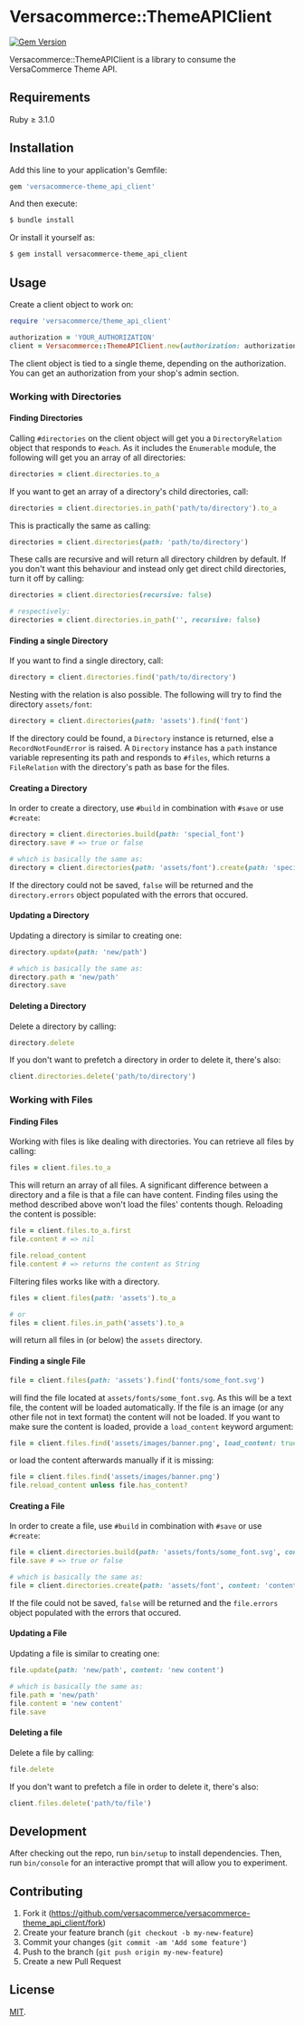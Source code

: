 # Versacommerce::ThemeAPIClient

[![Gem Version](https://badge.fury.io/rb/versacommerce-theme_api_client.svg)](http://badge.fury.io/rb/versacommerce-theme_api_client)

Versacommerce::ThemeAPIClient is a library to consume the VersaCommerce Theme API.

## Requirements

Ruby ≥ 3.1.0

## Installation

Add this line to your application's Gemfile:

```ruby
gem 'versacommerce-theme_api_client'
```

And then execute:

```sh
$ bundle install
```

Or install it yourself as:

```sh
$ gem install versacommerce-theme_api_client
```

## Usage

Create a client object to work on:

```ruby
require 'versacommerce/theme_api_client'

authorization = 'YOUR_AUTHORIZATION'
client = Versacommerce::ThemeAPIClient.new(authorization: authorization)
```

The client object is tied to a single theme, depending on the authorization. You can get an authorization from your shop's admin section.

### Working with Directories

#### Finding Directories

Calling `#directories` on the client object will get you a `DirectoryRelation` object that responds to `#each`. As it includes the `Enumerable` module, the following will get you an array of all directories:  

```ruby
directories = client.directories.to_a
```

If you want to get an array of a directory's child directories, call:

```ruby
directories = client.directories.in_path('path/to/directory').to_a
```

This is practically the same as calling:

```ruby
directories = client.directories(path: 'path/to/directory')
```

These calls are recursive and will return all directory children by default. If you don't want this behaviour and instead only get direct child directories, turn it off by calling:

```ruby
directories = client.directories(recursive: false)

# respectively:
directories = client.directories.in_path('', recursive: false)
```

#### Finding a single Directory

If you want to find a single directory, call:
```ruby
directory = client.directories.find('path/to/directory')
```

Nesting with the relation is also possible. The following will try to find the directory `assets/font`:

```ruby
directory = client.directories(path: 'assets').find('font')
```

If the directory could be found, a `Directory` instance is returned, else a `RecordNotFoundError` is raised. A `Directory` instance has a `path` instance variable representing its path and responds to `#files`, which returns a `FileRelation` with the directory's path as base for the files.

#### Creating a Directory

In order to create a directory, use `#build` in combination with `#save` or use `#create`:

```ruby
directory = client.directories.build(path: 'special_font')
directory.save # => true or false

# which is basically the same as:
directory = client.directories(path: 'assets/font').create(path: 'special_fonts')
```

If the directory could not be saved, `false` will be returned and the `directory.errors` object populated with the errors that occured.

#### Updating a Directory

Updating a directory is similar to creating one:

```ruby
directory.update(path: 'new/path')

# which is basically the same as:
directory.path = 'new/path'
directory.save
```

#### Deleting a Directory

Delete a directory by calling:

```ruby
directory.delete
```

If you don't want to prefetch a directory in order to delete it, there's also:

```ruby
client.directories.delete('path/to/directory')
```

### Working with Files

#### Finding Files

Working with files is like dealing with directories. You can retrieve all files by calling:

```ruby
files = client.files.to_a
```

This will return an array of all files. A significant difference between a directory and a file is that a file can have content. Finding files using the method described above won't load the files' contents though. Reloading the content is possible:

```ruby
file = client.files.to_a.first
file.content # => nil

file.reload_content
file.content # => returns the content as String
```

Filtering files works like with a directory.

```ruby
files = client.files(path: 'assets').to_a

# or
files = client.files.in_path('assets').to_a
```

will return all files in (or below) the `assets` directory.

#### Finding a single File

```ruby
file = client.files(path: 'assets').find('fonts/some_font.svg')
```

will find the file located at `assets/fonts/some_font.svg`. As this will be a text file, the content will be loaded automatically. If the file is an image (or any other file not in text format) the content will not be loaded. If you want to make sure the content is loaded, provide a `load_content` keyword argument:

```ruby
file = client.files.find('assets/images/banner.png', load_content: true)
```

or load the content afterwards manually if it is missing:

```ruby
file = client.files.find('assets/images/banner.png')
file.reload_content unless file.has_content?
```

#### Creating a File

In order to create a file, use `#build` in combination with `#save` or use `#create`:

```ruby
file = client.directories.build(path: 'assets/fonts/some_font.svg', content: 'content here')
file.save # => true or false

# which is basically the same as:
file = client.directories.create(path: 'assets/font', content: 'content here')
```

If the file could not be saved, `false` will be returned and the `file.errors` object populated with the errors that occured.

#### Updating a File

Updating a file is similar to creating one:

```ruby
file.update(path: 'new/path', content: 'new content')

# which is basically the same as:
file.path = 'new/path'
file.content = 'new content'
file.save
```

#### Deleting a file

Delete a file by calling:

```ruby
file.delete
```

If you don't want to prefetch a file in order to delete it, there's also:

```ruby
client.files.delete('path/to/file')
```

## Development

After checking out the repo, run `bin/setup` to install dependencies. Then, run `bin/console` for an interactive prompt that will allow you to experiment.

## Contributing

1. Fork it (https://github.com/versacommerce/versacommerce-theme_api_client/fork)
2. Create your feature branch (`git checkout -b my-new-feature`)
3. Commit your changes (`git commit -am 'Add some feature'`)
4. Push to the branch (`git push origin my-new-feature`)
5. Create a new Pull Request

## License

[MIT](https://github.com/versacommerce/versacommerce-theme_api_client/blob/master/LICENSE.txt "MIT License").
